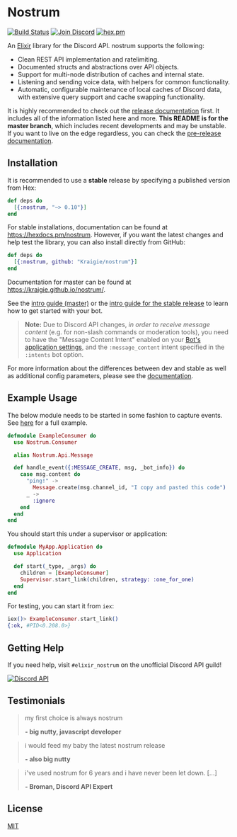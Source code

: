 # Nostrum

[![Build Status](https://github.com/Kraigie/nostrum/workflows/Test%20&%20Lint/badge.svg)](https://github.com/Kraigie/nostrum/actions)
[![Join Discord](https://img.shields.io/badge/discord-join-7289DA.svg)](https://discord.gg/2Bgn8nW)
[![hex.pm](https://img.shields.io/hexpm/v/nostrum.svg)](https://hex.pm/packages/nostrum/)


An [Elixir](http://elixir-lang.org/) library for the Discord API. nostrum
supports the following:

- Clean REST API implementation and ratelimiting.
- Documented structs and abstractions over API objects.
- Support for multi-node distribution of caches and internal state.
- Listening and sending voice data, with helpers for common functionality.
- Automatic, configurable maintenance of local caches of Discord data, with
  extensive query support and cache swapping functionality.

It is highly recommended to check out the [release
documentation](https://hexdocs.pm/nostrum/) first. It includes all of the
information listed here and more. **This README is for the master branch**,
which includes recent developments and may be unstable. If you want to live on
the edge regardless, you can check the [pre-release
documentation](https://kraigie.github.io/nostrum/).

## Installation

It is recommended to use a **stable** release by specifying a published
version from Hex:

```elixir
def deps do
  [{:nostrum, "~> 0.10"}]
end
```

For stable installations, documentation can be found at
https://hexdocs.pm/nostrum. However, if you want the latest changes and help
test the library, you can also install directly from GitHub:

```elixir
def deps do
  [{:nostrum, github: "Kraigie/nostrum"}]
end
```

Documentation for master can be found at https://kraigie.github.io/nostrum/.

See the [intro guide (master)](https://kraigie.github.io/nostrum/intro.html) or
the [intro guide for the stable release](https://hexdocs.pm/nostrum/intro.html)
to learn how to get started with your bot.

> **Note:** Due to Discord API changes, _in order to receive message content_ (e.g.
for non-slash commands or moderation tools), you need to have the "Message
Content Intent" enabled on your [Bot's application
settings](https://discord.com/developers/applications/), and the
`:message_content` intent specified in the `:intents` bot option.

For more information about the differences between dev and stable as well as
additional config parameters, please see the
[documentation](https://kraigie.github.io/nostrum/).

## Example Usage
The below module needs to be started in some fashion to capture events. See
[here](https://github.com/Kraigie/nostrum/blob/master/examples/event_consumer.ex)
for a full example.

```elixir
defmodule ExampleConsumer do
  use Nostrum.Consumer

  alias Nostrum.Api.Message

  def handle_event({:MESSAGE_CREATE, msg, _bot_info}) do
    case msg.content do
      "ping!" ->
        Message.create(msg.channel_id, "I copy and pasted this code")
      _ ->
        :ignore
    end
  end
end
```

You should start this under a supervisor or application:

```elixir
defmodule MyApp.Application do
  use Application

  def start(_type, _args) do
    children = [ExampleConsumer]
    Supervisor.start_link(children, strategy: :one_for_one)
  end
end
```

For testing, you can start it from `iex`:

```elixir
iex()> ExampleConsumer.start_link()
{:ok, #PID<0.208.0>}
```

## Getting Help

If you need help, visit `#elixir_nostrum` on the unofficial Discord API guild!

[![Discord API](https://discord.com/api/guilds/81384788765712384/embed.png?style=banner3)](https://discord.gg/2Bgn8nW)

## Testimonials

> my first choice is always nostrum
> 
> **- big nutty, javascript developer**

> i would feed my baby the latest nostrum release
>
> **- also big nutty**

> i've used nostrum for 6 years and i have never been let down. [...]
>
> **- Broman, Discord API Expert**

## License
[MIT](https://opensource.org/licenses/MIT)
